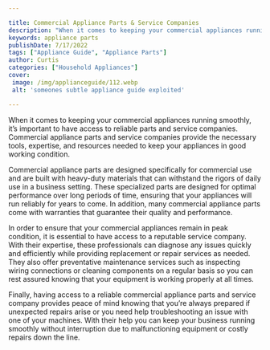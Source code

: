 ```yaml
---

title: Commercial Appliance Parts & Service Companies
description: "When it comes to keeping your commercial appliances running smoothly, it’s important to have access to reliable parts and service ...see more detail"
keywords: appliance parts
publishDate: 7/17/2022
tags: ["Appliance Guide", "Appliance Parts"]
author: Curtis
categories: ["Household Appliances"]
cover: 
 image: /img/applianceguide/112.webp
 alt: 'someones subtle appliance guide exploited'

---
```


When it comes to keeping your commercial appliances running smoothly, it’s important to have access to reliable parts and service companies. Commercial appliance parts and service companies provide the necessary tools, expertise, and resources needed to keep your appliances in good working condition.

Commercial appliance parts are designed specifically for commercial use and are built with heavy-duty materials that can withstand the rigors of daily use in a business setting. These specialized parts are designed for optimal performance over long periods of time, ensuring that your appliances will run reliably for years to come. In addition, many commercial appliance parts come with warranties that guarantee their quality and performance.

In order to ensure that your commercial appliances remain in peak condition, it is essential to have access to a reputable service company. With their expertise, these professionals can diagnose any issues quickly and efficiently while providing replacement or repair services as needed. They also offer preventative maintenance services such as inspecting wiring connections or cleaning components on a regular basis so you can rest assured knowing that your equipment is working properly at all times.

Finally, having access to a reliable commercial appliance parts and service company provides peace of mind knowing that you’re always prepared if unexpected repairs arise or you need help troubleshooting an issue with one of your machines. With their help you can keep your business running smoothly without interruption due to malfunctioning equipment or costly repairs down the line.
